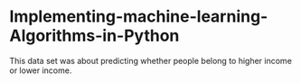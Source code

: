 # Implementing-machine-learning-Algorithms-in-Python
This data set was about predicting whether people belong to higher income or lower income.
